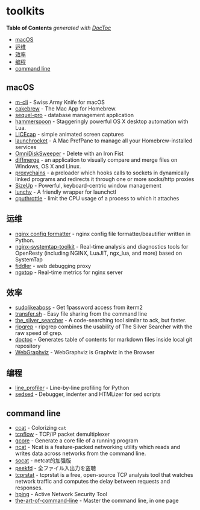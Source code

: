 # toolkits

<!-- START doctoc generated TOC please keep comment here to allow auto update -->
<!-- DON'T EDIT THIS SECTION, INSTEAD RE-RUN doctoc TO UPDATE -->
**Table of Contents**  *generated with [DocToc](https://github.com/thlorenz/doctoc)*

- [macOS](#macos)
- [运维](#%E8%BF%90%E7%BB%B4)
- [效率](#%E6%95%88%E7%8E%87)
- [编程](#%E7%BC%96%E7%A8%8B)
- [command line](#command-line)

<!-- END doctoc generated TOC please keep comment here to allow auto update -->

## macOS
* [m-cli](https://github.com/rgcr/m-cli) - Swiss Army Knife for macOS
* [cakebrew](https://www.cakebrew.com/) - The Mac App for Homebrew.
* [sequel-pro](https://www.sequelpro.com/) - database management application
* [hammerspoon](http://www.hammerspoon.org/) - Staggeringly powerful OS X desktop automation with Lua.
* [LICEcap](https://www.cockos.com/licecap/) - simple animated screen captures
* [launchrocket](https://github.com/jimbojsb/launchrocket) - A Mac PrefPane to manage all your Homebrew-installed services
* [OmniDiskSweeper](https://www.omnigroup.com/more) - Delete with an Iron Fist
* [diffmerge](https://sourcegear.com/diffmerge/) - an application to visually compare and merge files on Windows, OS X and Linux.
* [proxychains](https://github.com/rofl0r/proxychains-ng) - a preloader which hooks calls to sockets in dynamically linked programs and redirects it through one or more socks/http proxies
* [SizeUp](http://www.irradiatedsoftware.com/sizeup/) - Powerful, keyboard-centric window management
* [lunchy](https://github.com/eddiezane/lunchy) - A friendly wrapper for launchctl
* [cputhrottle](http://www.willnolan.com/cputhrottle/cputhrottle.html) - limit the CPU usage of a process to which it attaches

## 运维
* [nginx config formatter](https://github.com/1connect/nginx-config-formatter) - nginx config file formatter/beautifier written in Python.
* [nginx-systemtap-toolkit](https://github.com/openresty/openresty-systemtap-toolkit) - Real-time analysis and diagnostics tools for OpenResty (including NGINX, LuaJIT, ngx_lua, and more) based on SystemTap
* [fiddler](http://www.telerik.com/fiddler) - web debugging proxy
* [ngxtop](https://github.com/lebinh/ngxtop) - Real-time metrics for nginx server

## 效率
* [sudolikeaboss](https://github.com/ravenac95/sudolikeaboss) - Get 1password access from iterm2
* [transfer.sh](https://transfer.sh/) - Easy file sharing from the command line
* [the_silver_searcher](https://github.com/ggreer/the_silver_searcher) - A code-searching tool similar to ack, but faster.
* [ripgrep](https://github.com/BurntSushi/ripgrep) - ripgrep combines the usability of The Silver Searcher with the raw speed of grep.
* [doctoc](https://github.com/thlorenz/doctoc) - Generates table of contents for markdown files inside local git repository
* [WebGraphviz](http://www.webgraphviz.com/) - WebGraphviz is Graphviz in the Browser

## 编程
* [line_profiler](https://github.com/rkern/line_profiler) - Line-by-line profiling for Python
* [sedsed](https://github.com/aureliojargas/sedsed) - Debugger, indenter and HTMLizer for sed scripts

## command line
* [ccat](https://github.com/jingweno/ccat) - Colorizing `cat`
* [tcpflow](https://github.com/simsong/tcpflow) - TCP/IP packet demultiplexer
* [gcore](https://www.linux.org/docs/man1/gcore.html) - Generate a core file of a running program
* [ncat](https://nmap.org/ncat) - Ncat is a feature-packed networking utility which reads and writes data across networks from the command line.
* [socat](https://linux.die.net/man/1/socat) - netcat的加强版
* [peekfd](https://linux.die.net/man/1/peekfd) - 全ファイル入出力を盗聴
* [tcprstat](https://www.percona.com/docs/wiki/tcprstat_start.html) - tcprstat is a free, open-source TCP analysis tool that watches network traffic and computes the delay between requests and responses.
* [hping](http://www.hping.org/) - Active Network Security Tool
* [the-art-of-command-line](https://github.com/jlevy/the-art-of-command-line) - Master the command line, in one page

